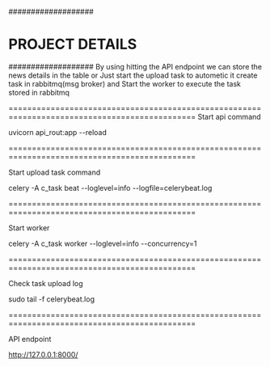 ###################
# PROJECT DETAILS #
###################
By using hitting the API endpoint we can store the news details in the table
or
Just start the upload task to autometic it create task in rabbitmq(msg broker)
and
Start the worker to execute the task stored in rabbitmq

==============================================================================================
Start api command

uvicorn api_rout:app --reload

==============================================================================================

Start upload task command

celery -A c_task beat --loglevel=info --logfile=celerybeat.log

==============================================================================================

Start worker

celery -A c_task worker --loglevel=info --concurrency=1

==============================================================================================

Check task upload log

sudo tail -f celerybeat.log

==============================================================================================

API endpoint

http://127.0.0.1:8000/